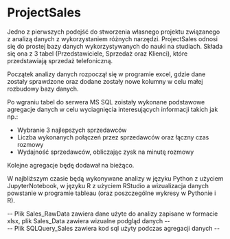 # ProjectSales

Jedno z pierwszych podejść do stworzenia własnego projektu związanego z analizą danych z wykorzystaniem różnych narzędzi.
ProjectSales odnosi się do prostej bazy danych wykorzystywanych do nauki na studiach.
Składa się ona z 3 tabel (Przedstawiciele, Sprzedaż oraz Klienci), które przedstawiają sprzedaż telefoniczną.

Początek analizy danych rozpoczął się w programie excel, gdzie dane zostały sprawdzone oraz dodane zostały nowe kolumny w celu małej rozbudowy bazy danych.

Po wgraniu tabel do serwera MS SQL zoistały wykonane podstawowe agregacje danych w celu wyciagnięcia interesujących informacji takich jak np.:
  - Wybranie 3 najlepszych sprzedawców
  - Liczba wykonanych połączeń przez sprzedawców oraz łączny czas rozmowy
  - Wydajność sprzedawców, obliczając zysk na minutę rozmowy

Kolejne agregacje będę dodawał na bieżąco.
                                                                                                                                                                                             
W najbliższym czasie będą wykonywane analizy w języku Python z użyciem JupyterNotebook, w języku R z użyciem RStudio a wizualizacja danych powstanie w programie tableau (oraz poszczególne wykresy w Pythonie i R).



-- Plik Sales_RawData zawiera dane użyte do analizy zapisane w formacie xlsx, plik Sales_Data zawiera wizualne podgląd danych --         
-- Plik SQLQuery_Sales zawiera kod sql użyty podczas agregacji danych -- 
